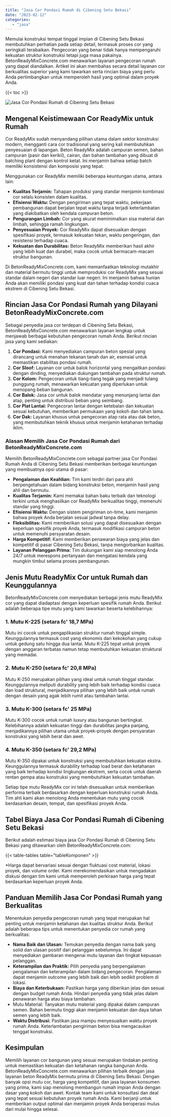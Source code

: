 ```yaml
---
title: "Jasa Cor Pondasi Rumah di Cibening Setu Bekasi"
date: "2023-02-12"
categories: 
   - "jasa"
---
```


Memulai konstruksi tempat tinggal impian di Cibening Setu Bekasi membutuhkan perhatian pada setiap detail, termasuk proses cor yang seringkali terabaikan. Pengecoran yang benar tidak hanya mempengaruhi kekuatan struktur konstruksi tetapi juga masa pakainya. BetonReadyMixConcrete.com menawarkan layanan pengecoran rumah yang dapat diandalkan. Artikel ini akan membahas secara detail layanan cor berkualitas superior yang kami tawarkan serta rincian biaya yang perlu Anda pertimbangkan untuk memperoleh hasil yang optimal dalam proyek Anda.

{{< toc >}}

![Jasa Cor Pondasi Rumah di Cibening Setu Bekasi](https://betoncor8.github.io/cor/harga-beton-readymix-concrete%20(34).png)

## Mengenal Keistimewaan Cor ReadyMix untuk Rumah

Cor ReadyMix sudah menyandang pilihan utama dalam sektor konstruksi modern, mengganti cara cor tradisional yang sering kali membutuhkan penyesuaian di lapangan. Beton ReadyMix adalah campuran semen, bahan campuran (pasir dan kerikil), cairan, dan bahan tambahan yang dibuat di batching plant dengan kontrol ketat. Ini menjamin bahwa setiap batch memiliki konsistensi dan komposisi yang tepat.

Menggunakan cor ReadyMix memiliki beberapa keuntungan utama, antara lain:

- **Kualitas Terjamin:** Tahapan produksi yang standar menjamin kombinasi cor selalu konsisten dalam kualitas.
- **Efisiensi Waktu:** Dengan pengiriman yang tepat waktu, pekerjaan pembangunan dapat berjalan tepat waktu tanpa terjadi keterlambatan yang diakibatkan oleh kendala campuran beton.
- **Pengurangan Limbah:** Cor yang akurat meminimalkan sisa material dan limbah, sehingga ramah lingkungan.
- **Penyesuaian Proyek:** Cor ReadyMix dapat disesuaikan dengan spesifikasi proyek, termasuk kekuatan tekan, waktu pengeringan, dan resistensi terhadap cuaca.
- **Kekuatan dan Durabilitas:** Beton ReadyMix memberikan hasil akhir yang lebih kuat dan durabel, maka cocok untuk bermacam-macam struktur bangunan.

Di BetonReadyMixConcrete.com, kami memanfaatkan teknologi mutakhir dan material bermutu tinggi untuk memproduksi cor ReadyMix yang sesuai standar dalam negeri dan standar luar negeri. Ini menjamin bahwa hunian Anda akan memiliki pondasi yang kuat dan tahan terhadap kondisi cuaca ekstrem di Cibening Setu Bekasi.

## Rincian Jasa Cor Pondasi Rumah yang Dilayani BetonReadyMixConcrete.com

Sebagai penyedia jasa cor terdepan di Cibening Setu Bekasi, BetonReadyMixConcrete.com menawarkan layanan lengkap untuk menjawab berbagai kebutuhan pengecoran rumah Anda. Berikut rincian jasa yang kami sediakan:

1. **Cor Pondasi:** Kami menyediakan campuran beton spesial yang dirancang untuk menahan tekanan tanah dan air, esensial untuk memastikan stabilitas pondasi rumah.
2. **Cor Sloof:** Layanan cor untuk balok horizontal yang mengaitkan pondasi dengan dinding, menyediakan dukungan tambahan pada struktur rumah.
3. **Cor Kolom:** Pengecoran untuk tiang-tiang tegak yang menjadi tulang punggung rumah, menawarkan kekuatan yang diperlukan untuk menopang beban bangunan.
4. **Cor Balok:** Jasa cor untuk balok mendatar yang menunjang lantai dan atap, penting untuk distribusi beban yang seimbang.
5. **Cor Plat Lantai:** Pengecoran lantai dengan ketebalan dan kekuatan sesuai kebutuhan, memberikan permukaan yang kokoh dan tahan lama.
6. **Cor Dak:** Layanan khusus untuk pengecoran atap rata atau dak beton, yang membutuhkan teknik khusus untuk menjamin ketahanan terhadap iklim.

### Alasan Memilih Jasa Cor Pondasi Rumah dari BetonReadyMixConcrete.com

Memilih BetonReadyMixConcrete.com sebagai partner jasa Cor Pondasi Rumah Anda di Cibening Setu Bekasi memberikan berbagai keuntungan yang membuatnya opsi utama di pasar:

- **Pengalaman dan Keahlian:** Tim kami terdiri dari para ahli berpengetahuan dalam bidang konstruksi beton, menjamin hasil yang ahli dan bermutu.
- **Kualitas Terjamin:** Kami memakai bahan baku terbaik dan teknologi terkini untuk menghasilkan cor ReadyMix berkualitas tinggi, memenuhi standar yang tinggi.
- **Efisiensi Waktu:** Dengan sistem pengiriman on-time, kami menjamin bahwa proyek Anda berjalan sesuai jadwal tanpa delay.
- **Fleksibilitas:** Kami memberikan solusi yang dapat disesuaikan dengan keperluan spesifik proyek Anda, termasuk modifikasi campuran beton untuk memenuhi persyaratan desain.
- **Harga Kompetitif:** Kami memberikan penawaran biaya yang jelas dan kompetitif di pasar Cibening Setu Bekasi, tanpa mengorbankan kualitas.
- **Layanan Pelanggan Prima:** Tim dukungan kami siap menolong Anda 24/7 untuk merespons pertanyaan dan mengatasi kendala yang mungkin timbul selama proses pembangunan.

## Jenis Mutu ReadyMix Cor untuk Rumah dan Keunggulannya

BetonReadyMixConcrete.com menyediakan berbagai jenis mutu ReadyMix cor yang dapat diadaptasi dengan keperluan spesifik rumah Anda. Berikut adalah beberapa tipe mutu yang kami tawarkan beserta kelebihannya:

### 1\. Mutu K-225 (setara fc' 18,7 MPa)

Mutu ini cocok untuk pengaplikasian struktur rumah tinggal simple. Keunggulannya termasuk cost yang ekonomis dan kekokohan yang cukup untuk gedung satu hingga dua lantai. Mutu K-225 tepat untuk proyek dengan anggaran terbatas namun tetap membutuhkan kekuatan struktural yang memadai.

### 2\. Mutu K-250 (setara fc' 20,8 MPa)

Mutu K-250 merupakan pilihan yang ideal untuk rumah tinggal standar. Keunggulannya meliputi durability yang lebih baik terhadap kondisi cuaca dan load struktural, menjadikannya pilihan yang lebih baik untuk rumah dengan desain yang agak lebih rumit atau tambahan lantai.

### 3\. Mutu K-300 (setara fc' 25 MPa)

Mutu K-300 cocok untuk rumah luxury atau bangunan bertingkat. Kelebihannya adalah kekuatan tinggi dan durabilitas jangka panjang, menjadikannya pilihan utama untuk proyek-proyek dengan persyaratan konstruksi yang lebih berat dan awet.

### 4\. Mutu K-350 (setara fc' 29,2 MPa)

Mutu K-350 dipakai untuk konstruksi yang membutuhkan kekuatan ekstra. Keunggulannya termasuk durability terhadap load berat dan ketahanan yang baik terhadap kondisi lingkungan ekstrem, serta cocok untuk daerah rentan gempa atau konstruksi yang membutuhkan kekuatan tambahan.

Setiap tipe mutu ReadyMix cor ini telah disesuaikan untuk memberikan performa terbaik berdasarkan dengan keperluan konstruksi rumah Anda. Tim ahli kami akan menolong Anda menentukan mutu yang cocok berdasarkan desain, tempat, dan spesifikasi proyek Anda.

## Tabel Biaya Jasa Cor Pondasi Rumah di Cibening Setu Bekasi

Berikut adalah estimasi biaya jasa Cor Pondasi Rumah di Cibening Setu Bekasi yang ditawarkan oleh BetonReadyMixConcrete.com:

{{< table-tables table="tableKomponen" >}}

\*Harga dapat bervariasi sesuai dengan fluktuasi cost material, lokasi proyek, dan volume order. Kami merekomendasikan untuk mengadakan diskusi dengan tim kami untuk memperoleh perkiraan harga yang tepat berdasarkan keperluan proyek Anda.

## Panduan Memilih Jasa Cor Pondasi Rumah yang Berkualitas

Menentukan penyedia pengecoran rumah yang tepat merupakan hal penting untuk menjamin ketahanan dan kualitas struktur Anda. Berikut adalah beberapa tips untuk menentukan penyedia cor rumah yang berkualitas:

- **Nama Baik dan Ulasan:** Temukan penyedia dengan nama baik yang solid dan ulasan positif dari pelanggan sebelumnya. Ini dapat menyediakan gambaran mengenai mutu layanan dan tingkat kepuasan pelanggan.
- **Keterampilan dan Praktik:** Pilih penyedia yang berpengalaman pengalaman dan keterampilan dalam bidang pengecoran. Pengalaman dapat menjamin outcome yang lebih baik dan lebih sedikit problem di lokasi.
- **Biaya dan Keterbukaan:** Pastikan harga yang diberikan jelas dan sesuai dengan budget rumah Anda. Hindari penyedia yang tidak jelas dalam penawaran harga atau biaya tambahan.
- Mutu Material: Tanyakan mutu material yang dipakai dalam campuran semen. Bahan bermutu tinggi akan menjamin kekuatan dan daya tahan semen yang lebih baik.
- **Waktu Distribusi:** Pastikan jasa mampu menyesuaikan waktu proyek rumah Anda. Keterlambatan pengiriman beton bisa mengacaukan tenggat konstruksi.

## Kesimpulan

Memilih layanan cor bangunan yang sesuai merupakan tindakan penting untuk memastikan kekuatan dan ketahanan rangka bangunan Anda. BetonReadyMixConcrete.com menawarkan pilihan terbaik dengan jasa layanan beton ReadyMix bermutu prima di Cibening Setu Bekasi. Dengan banyak opsi mutu cor, harga yang kompetitif, dan jasa layanan konsumen yang prima, kami siap menolong membangun rumah impian Anda dengan dasar yang kokoh dan awet. Kontak team kami untuk konsultasi dan deal yang tepat sesuai kebutuhan proyek rumah Anda. Kami berjanji untuk memberikan output optimal dan menjamin proyek Anda beroperasi mulus dari mulai hingga selesai.
